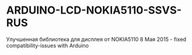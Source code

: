 # ARDUINO-LCD-NOKIA5110-SSVS-RUS
Улучшенная библиотека для дисплея от NOKIA5110
8 Мая 2015  -  fixed compatibility-issues with Arduino 
